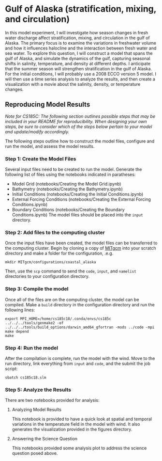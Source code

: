 # Gulf of Alaska (stratification, mixing, and circulation)

In this model experiment, I will investigate how season changes in fresh water discharge affect stratification, mixing, and circulation in the gulf of Alaska. The primary focus is to examine the variations in freshwater volume and how it influences halocline and the interaction between fresh water and sea water. To explore this question, I will construct a model that spans the gulf of Alaska, and simulate the dynamics of the gulf, capturing seasonal shifts in salinity, temperature, and density at different depths. I anticipate that the summer season will strengthen stratification in the gulf of Alaska.  For the initial conditions, I will probably use a 2008 ECCO version 5 model. I will then use a time series analysis to analyze the results, and then create a visualization with a movie about the salinity, density, or temperature changes.

## Reproducing Model Results

*Note for CS185C: The following section outlines possible steps that may be included in your README for reproducibility. When designing your own steps, be sure to consider which of the steps below pertain to your model and update/modify accordingly.*

The following steps outline how to construct the model files, configure and run the model, and assess the model results.

### Step 1: Create the Model Files
Several input files need to be created to run the model. Generate the following list of files using the notebooks indicated in paratheses:
- Model Grid (notebooks/Creating the Model Grid.ipynb)
- Bathymetry (notebooks/Creating the Bathymetry.ipynb)
- Initial Conditions (notebooks/Creating the Initial Conditions.ipynb)
- External Forcing Conditions (notebooks/Creating the External Forcing Conditions.ipynb)
- Boundary Conditions (notebooks/Creating the Boundary Conditions.ipynb)
The model files should be placed into the  `input` directory.

### Step 2: Add files to the computing cluster
Once the input files have been created, the model files can be transferred to the computing cluster. Begin by cloning a copy of [MITgcm](https://github.com/MITgcm/MITgcm) into your scratch directory and make a folder for the configuration, .e.g.
```
mkdir MITgcm/configurations/coastal_alaska
```
Then, use the `scp` command to send the `code`, `input`, and `namelist` directories to your configuration directory. 

### Step 3: Compile the model
Once all of the files are on the computing cluster, the model can be compiled. Make a `build` directory in the configuration directory and run the following lines:
```
export MPI_HOME=/home/cs185c18/.conda/envs/cs185c
../../../tools/genmake2 -of ../../../tools/build_options/darwin_amd64_gfortran -mods ../code -mpi
make depend
make
```

### Step 4: Run the model
After the compilation is complete, run the model with the wind. Move to the run directory, link everything from `input` and `code`, and the submit the job script:
```
sbatch cs185c18.slm
```

### Step 5: Analyze the Results
There are two notebooks provided for analysis:
1. Analyzing Model Results

   This notebook is provided to have a quick look at spatial and temporal variations in the temperature field in the model with wind. It also generates the visualization provided in the figures directory.
   
2. Answering the Science Question
   
   This notebooks provided some analysis plot to address the science question posed above.
